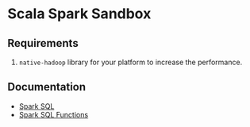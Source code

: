 # Scala Spark Sandbox

## Requirements

1. `native-hadoop` library for your platform to increase the performance.  

## Documentation

* [Spark SQL](https://spark.apache.org/docs/latest/sql-programming-guide.html)
* [Spark SQL Functions](https://spark.apache.org/docs/latest/api/sql/index.html)
